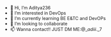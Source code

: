 - 👋 Hi, I’m Aditya236
- 👀 I’m interested in DevOps
- 🌱 I’m currently learning BE E&TC and DevOPs
- 💞️ I’m looking to collaborate 
- 📫 Wanna contact!! JUST DM ME:@__adiii_._7

<!---
adiii236/adiii236 is a ✨ special ✨ repository because its `README.md` (this file) appears on your GitHub profile.
You can click the Preview link to take a look at your changes.
--->
